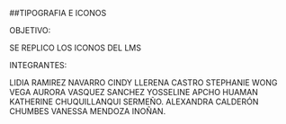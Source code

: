 ##TIPOGRAFIA E ICONOS

OBJETIVO:

SE REPLICO LOS ICONOS DEL LMS


INTEGRANTES:

LIDIA RAMIREZ NAVARRO
CINDY LLERENA CASTRO
STEPHANIE WONG VEGA
AURORA VASQUEZ SANCHEZ
YOSSELINE APCHO HUAMAN
KATHERINE CHUQUILLANQUI SERMEÑO.
ALEXANDRA CALDERÓN CHUMBES
VANESSA MENDOZA INOÑAN.